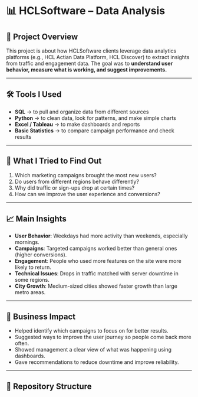# 📊 HCLSoftware – Data Analysis

## 🔎 Project Overview  
This project is about how HCLSoftware clients leverage data analytics platforms (e.g., HCL Actian Data Platform, HCL Discover) to extract insights from traffic and engagement data. The goal was to **understand user behavior, measure what is working, and suggest improvements.**  

---

## 🛠️ Tools I Used  
- **SQL** → to pull and organize data from different sources  
- **Python** → to clean data, look for patterns, and make simple charts  
- **Excel / Tableau** → to make dashboards and reports  
- **Basic Statistics** → to compare campaign performance and check results  

---

## 🎯 What I Tried to Find Out  
1. Which marketing campaigns brought the most new users?  
2. Do users from different regions behave differently?  
3. Why did traffic or sign-ups drop at certain times?  
4. How can we improve the user experience and conversions?  

---

## 📈 Main Insights  
- **User Behavior**: Weekdays had more activity than weekends, especially mornings.  
- **Campaigns**: Targeted campaigns worked better than general ones (higher conversions).  
- **Engagement**: People who used more features on the site were more likely to return.  
- **Technical Issues**: Drops in traffic matched with server downtime in some regions.  
- **City Growth**: Medium-sized cities showed faster growth than large metro areas.  

---

## 🚀 Business Impact  
- Helped identify which campaigns to focus on for better results.  
- Suggested ways to improve the user journey so people come back more often.  
- Showed management a clear view of what was happening using dashboards.  
- Gave recommendations to reduce downtime and improve reliability.  

---

## 📂 Repository Structure  
